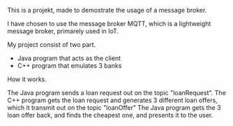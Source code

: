 This is a projekt, made to demostrate the usage of a message broker.

I have chosen to use the message broker MQTT, which is a lightweight message broker, primarely used in IoT.

My project consist of two part.
* Java program that acts as the client
* C++ program that emulates 3 banks

How it works.

The Java program sends a loan request out on the topic "loanRequest".
The C++ program gets the loan request and generates 3 different loan offers, which it transmit out on the topic "loanOffer"
The Java program gets the 3 loan offer back, and finds the cheapest one, and presents it to the user.
